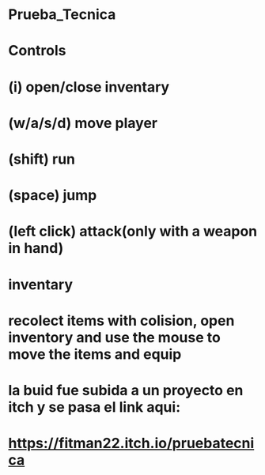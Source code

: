 # Prueba_Tecnica
 
# Controls
  # (i) open/close inventary
  # (w/a/s/d) move player
  # (shift) run
  # (space) jump
  # (left click) attack(only with a weapon in hand)

# inventary
  # recolect items with colision, open inventory and use the mouse to move the items and equip

# la buid fue subida a un proyecto en itch y se pasa el link aqui:
# https://fitman22.itch.io/pruebatecnica
